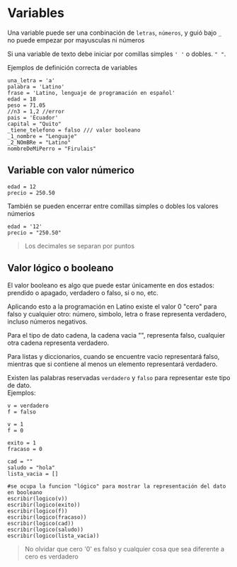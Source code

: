 # Variables

Una variable puede ser una conbinación de `letras`, `números`, y guió bajo `_` no puede empezar por mayusculas ni números

Si una variable de texto debe iniciar por comillas simples `' '` o dobles. `" "`.

Ejemplos de definición correcta de variables 

```text
una_letra = 'a'
palabra = 'Latino'
frase = 'Latino, lenguaje de programación en español'
edad = 18
peso = 71.05
//n3 = 1,2 //error
pais = 'Ecuador'
capital = "Quito"
_tiene_telefono = falso /// valor booleano
_1_nombre = "Lenguaje"
_2_NOmBRe = "Latino"
nombreDeMiPerro = "Firulais"

```

## Variable con valor númerico

```text
edad = 12
precio = 250.50
```

También se pueden encerrar entre comillas simples o dobles los valores númerios

```text
edad = '12'
precio = "250.50"
```

> Los decimales se separan por puntos

## Valor lógico o booleano

El valor booleano es algo que puede estar únicamente en dos estados: prendido o apagado, verdadero o falso, si o no, etc.

Aplicando esto a la programación en Latino existe el valor 0 "cero" para falso y cualquier otro: número, simbolo, letra o frase representa verdadero, incluso números negativos.

Para el tipo de dato cadena, la cadena vacia "", representa falso, cualquier otra cadena representa verdadero.

Para listas y diccionarios, cuando se encuentre vacio representará falso, mientras que si contiene al menos un elemento representará verdadero.

Existen las palabras reservadas `verdadero` y `falso` para representar este tipo de dato.  
Ejemplos:

```text
v = verdadero
f = falso

v = 1
f = 0

exito = 1
fracaso = 0

cad = ""
saludo = "hola"
lista_vacia = []

#se ocupa la funcion "lógico" para mostrar la representación del dato en booleano
escribir(logico(v))
escribir(logico(exito))
escribir(logico(f))
escribir(logico(fracaso))
escribir(logico(cad))
escribir(logico(saludo))
escribir(logico(lista_vacia))
```

> No olvidar que cero '0' es falso y cualquier cosa que sea diferente a cero es verdadero

